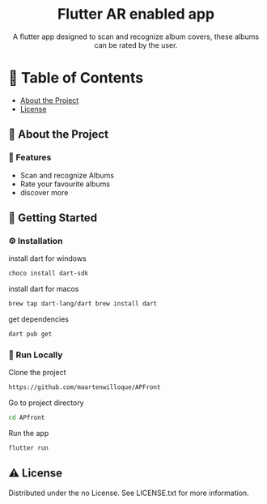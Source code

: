 <div align='center'>

<h1>Flutter AR enabled app</h1>
<p>A flutter app designed to scan and recognize album covers, these albums can be rated by the user.</p>



</div>

# :notebook_with_decorative_cover: Table of Contents

- [About the Project](#star2-about-the-project)
- [License](#warning-license)


## :star2: About the Project

### :dart: Features

- Scan and recognize Albums
- Rate your favourite albums
- discover more


## :toolbox: Getting Started

### :gear: Installation


install dart for windows
```bash
choco install dart-sdk
```

install dart for macos
```bash
brew tap dart-lang/dart brew install dart
```

get dependencies
```bash
dart pub get
```



### :running: Run Locally

Clone the project

```bash
https://github.com/maartenwilloque/APFront
```

Go to project directory
```bash
cd APfront
```

Run the app
```bash
flutter run
```



## :warning: License

Distributed under the no License. See LICENSE.txt for more information.

